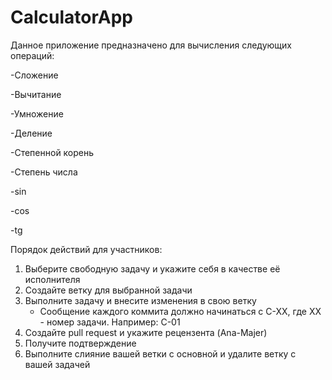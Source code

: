 # CalculatorApp
Данное приложение предназначено для вычисления следующих операций:

-Сложение

-Вычитание

-Умножение

-Деление

-Степенной корень

-Степень числа

-sin

-cos

-tg

Порядок действий для участников:
1. Выберите свободную задачу и укажите себя в качестве её исполнителя
2. Создайте ветку для выбранной задачи
3. Выполните задачу и внесите изменения в свою ветку
    - Сообщение каждого коммита должно начинаться с C-XX, где XX - номер задачи. Например: C-01
4. Создайте pull request и укажите рецензента (Ana-Majer)
5. Получите подтверждение
6. Выполните слияние вашей ветки с основной и удалите ветку с вашей задачей
